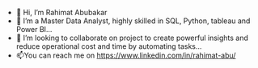 - 👋 Hi, I’m Rahimat Abubakar
- 👀 I’m a Master Data Analyst, highly skilled in SQL, Python, tableau and Power BI...
- 💞️ I’m looking to collaborate on project to create powerful insights and reduce operational cost and time by automating tasks...
- 📫You can reach me on https://www.linkedin.com/in/rahimat-abu/

<!---
Rahimat Abubakar  is a ✨ special ✨ repository because its `README.md` (this file) appears on your GitHub profile.
You can click the Preview link to take a look at your changes.
--->
